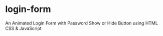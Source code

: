 # login-form
  An Animated Login Form with Password Show or Hide Button using HTML CSS & JavaScript
